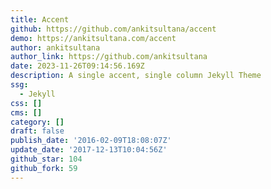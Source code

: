 ```yaml
---
title: Accent
github: https://github.com/ankitsultana/accent
demo: https://ankitsultana.com/accent
author: ankitsultana
author_link: https://github.com/ankitsultana
date: 2023-11-26T09:14:56.169Z
description: A single accent, single column Jekyll Theme
ssg:
  - Jekyll
css: []
cms: []
category: []
draft: false
publish_date: '2016-02-09T18:08:07Z'
update_date: '2017-12-13T10:04:56Z'
github_star: 104
github_fork: 59
---
```

